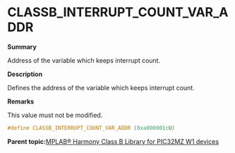 # CLASSB\_INTERRUPT\_COUNT\_VAR\_ADDR

**Summary**

Address of the variable which keeps interrupt count.

**Description**

Defines the address of the variable which keeps interrupt count.

**Remarks**

This value must not be modified.

```c
#define CLASSB_INTERRUPT_COUNT_VAR_ADDR (0xa000001cU)
```

**Parent topic:**[MPLAB® Harmony Class B Library for PIC32MZ W1 devices](GUID-B046F97C-6BDC-45FC-BC1F-8C54B8F6F09A.md)

